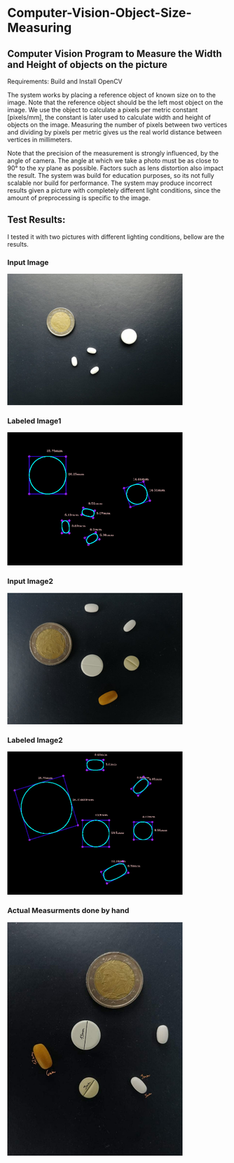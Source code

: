 # Computer-Vision-Object-Size-Measuring

## Computer Vision Program to Measure the Width and Height of objects on the picture

Requirements: Build and Install OpenCV

The system works by placing a reference object of known size on to the image.
Note that the reference object should be the left most object on the image.
We use the object to calculate a pixels per metric constant [pixels/mm],
the constant is later used to calculate width and height of objects on the image.
Measuring the number of pixels between two vertices and dividing by
pixels per metric gives us the real world distance between vertices in millimeters.

Note that the precision of the measurement is strongly influenced, by the angle of
camera. The angle at which we take a photo must be as close to 90&deg; to the xy plane
as possible. Factors such as lens distortion also impact the result. The system was build for education purposes, 
so its not fully scalable nor build for performance. The system may produce incorrect results given a picture 
with completely different light conditions, since the amount of preprocessing is specific to the image.
 
## Test Results:
I tested it with two pictures with different lighting conditions, bellow are the results.

### Input Image
<img src="test_image1.jpg" width="400">

### Labeled Image1
<img src="test_image1_results.jpg" width="400">

### Input Image2 
<img src="test_image2.jpg" width="400">

### Labeled Image2
<img src="test_image2_results.jpg" width="400">
 
### Actual Measurments done by hand
<img src="real.jpg" width="400">
  
    
